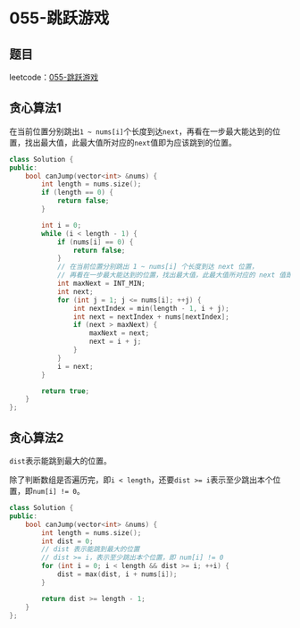 # 055-跳跃游戏

## 题目

leetcode：[055-跳跃游戏](https://leetcode-cn.com/problems/jump-game/)

## 贪心算法1

 在当前位置分别跳出`1 ~ nums[i]`个长度到达`next`，再看在一步最大能达到的位置，找出最大值，此最大值所对应的`next`值即为应该跳到的位置。

```c++
class Solution {
public:
    bool canJump(vector<int> &nums) {
        int length = nums.size();
        if (length == 0) {
            return false;
        }

        int i = 0;
        while (i < length - 1) {
            if (nums[i] == 0) {
                return false;
            }
            // 在当前位置分别跳出 1 ~ nums[i] 个长度到达 next 位置，
            // 再看在一步最大能达到的位置，找出最大值，此最大值所对应的 next 值即为应该跳到的位置
            int maxNext = INT_MIN;
            int next;
            for (int j = 1; j <= nums[i]; ++j) {
                int nextIndex = min(length - 1, i + j);
                int next = nextIndex + nums[nextIndex];
                if (next > maxNext) {
                    maxNext = next;
                    next = i + j;
                }
            }
            i = next;
        }

        return true;
    }
};
```

## 贪心算法2

`dist`表示能跳到最大的位置。

除了判断数组是否遍历完，即`i < length`，还要`dist >= i`表示至少跳出本个位置，即`num[i] != 0`。

```c++
class Solution {
public:
    bool canJump(vector<int> &nums) {
        int length = nums.size();
        int dist = 0;
        // dist 表示能跳到最大的位置
        // dist >= i，表示至少跳出本个位置，即 num[i] != 0
        for (int i = 0; i < length && dist >= i; ++i) {
            dist = max(dist, i + nums[i]);
        }

        return dist >= length - 1;
    }
};
```

